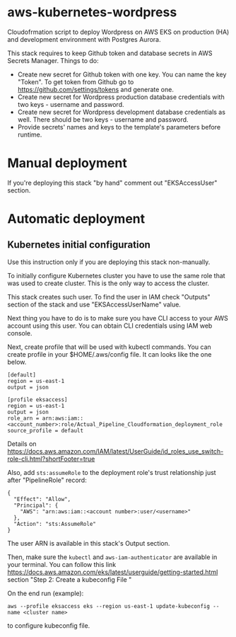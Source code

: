 # aws-kubernetes-wordpress
Cloudofrmation script to deploy Wordpress on AWS EKS on production (HA) and
development environment with Postgres Aurora.

This stack requires to keep Github token and database secrets in AWS Secrets
Manager. Things to do:
- Create new secret for Github token with one key. You can name the key "Token".
To get token from Github go to https://github.com/settings/tokens and generate
one.
- Create new secret for Wordpress production database credentials with two
keys - username and password.
- Create new secret for Wordpress development database credentials as well.
There should be two keys - username and password.
- Provide secrets' names and keys to the template's parameters before runtime.

# Manual deployment
If you're deploying this stack "by hand" comment out "EKSAccessUser" section.

# Automatic deployment

## Kubernetes initial configuration
Use this instruction only if you are deploying this stack non-manually.

To initially configure Kubernetes cluster you have to use the same role that
was used to create cluster. This is the only way to access the cluster.

This stack creates such user. To find the user in IAM check "Outputs" section of the
stack and use "EKSAccessUserName" value.

Next thing you have to do is to make sure you have CLI access to your AWS
account using this user. You can obtain CLI credentials using IAM web console.

Next, create profile that will be used with kubectl commands. You can create
profile in your $HOME/.aws/config file. It can looks like the one below.

```
[default]
region = us-east-1
output = json

[profile eksaccess]
region = us-east-1
output = json
role_arn = arn:aws:iam::<account_number>:role/Actual_Pipeline_Cloudformation_deployment_role
source_profile = default
```

Details on https://docs.aws.amazon.com/IAM/latest/UserGuide/id_roles_use_switch-role-cli.html?shortFooter=true

Also, add `sts:assumeRole` to the deployment role's trust relationship just after
"PipelineRole" record:
```
{
  "Effect": "Allow",
  "Principal": {
    "AWS": "arn:aws:iam::<account number>:user/<username>"
  },
  "Action": "sts:AssumeRole"
}
```
The user ARN is available in this stack's Output section.

Then, make sure the `kubectl` and `aws-iam-authenticator` are available in your
terminal. You can follow this link
https://docs.aws.amazon.com/eks/latest/userguide/getting-started.html section
"Step 2: Create a kubeconfig File "

On the end run (example):
```
aws --profile eksaccess eks --region us-east-1 update-kubeconfig --name <cluster name>
```
to configure kubeconfig file.
